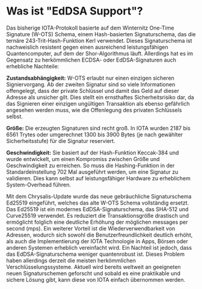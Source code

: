 <!--
---article_info
title: Was ist "EdDSA Support"?
author: [author_1]
reviews: [ruegenlord, DanieKrie, Doenermaker]
---
-->

# Was ist "EdDSA Support"?

Das bisherige IOTA-Protokoll basierte auf dem Winternitz One-Time Signature (W-OTS) Schema, einem Hash-basierten Signaturschema, das die ternäre 243-Trit-Hash-Funktion Kerl verwendet. Dieses Signaturschema ist nachweislich resistent gegen einen ausreichend leistungsfähigen Quantencomputer, auf dem der Shor-Algorithmus läuft. Allerdings hat es im Gegensatz zu herkömmlichen ECDSA- oder EdDSA-Signaturen auch erhebliche Nachteile:

**Zustandsabhängigkeit:** W-OTS erlaubt nur einen einzigen sicheren Signiervorgang. Ab der zweiten Signatur sind so viele Informationen offengelegt, dass der private Schlüssel und damit das Geld auf dieser Adresse als unsicher gilt. Dies stellt ein ernsthaftes Sicherheitsrisiko dar, da das Signieren einer einzigen ungültigen Transaktion als ebenso gefährlich angesehen werden muss, wie die Offenlegung des privaten Schlüssels selbst.

**Größe:** Die erzeugten Signaturen sind recht groß. In IOTA wurden 2187 bis 6561 Trytes oder umgerechnet 1300 bis 3900 Bytes (je nach gewählter Sicherheitsstufe) für die Signatur reserviert.

**Geschwindigkeit:** Sie basiert auf der Hash-Funktion Keccak-384 und wurde entwickelt, um einen Kompromiss zwischen Größe und Geschwindigkeit zu erreichen. So muss die Hashing-Funktion in der Standardeinstellung 702 Mal ausgeführt werden, um eine Signatur zu validieren. Dies kann selbst auf leistungsfähiger Hardware zu erheblichem System-Overhead führen.


Mit dem Chrysalis-Update wurde das neue gebräuchliche Signaturschema Ed25519 eingeführt, welches das alte W-OTS Schema vollständig ersetzt. Das Ed25519 ist ein modernes EdDSA-Signaturschema, das SHA-512 und Curve25519 verwendet. Es reduziert die Transaktionsgröße drastisch und ermöglicht folglich eine deutliche Erhöhung der möglichen messages per second (mps). Ein weiterer Vorteil ist die Wiederverwendbarkeit von Adressen, wodurch sich sowohl die Benutzerfreundlichkeit deutlich erhöht, als auch die Implementierung der IOTA Technologie in Apps, Börsen oder anderen Systemen erheblich vereinfacht wird. Ein Nachteil ist jedoch, dass das EdDSA-Signaturschema weniger quantenrobust ist. Dieses Problem haben allerdings derzeit die meisten herkömmlichen Verschlüsselungssysteme. Aktuell wird bereits weltweit an geeigneten neuen Signaturschemen geforscht und sobald es eine praktikable und sichere Lösung gibt, kann diese von IOTA einfach übernommen werden.
